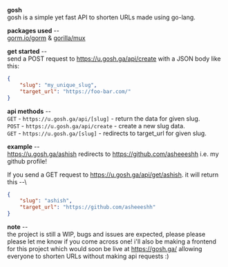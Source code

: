 **gosh**\
gosh is a simple yet fast API to shorten URLs made using go-lang.

**packages used** --\
[gorm.io/gorm](https://gorm.io/) & [gorilla/mux](https://github.com/gorilla/mux/)

**get started** --\
send a POST request to https://u.gosh.ga/api/create with a JSON body like this:

```json
{
    "slug": "my_unique_slug",
    "target_url": "https://foo-bar.com/"
}
```

**api methods** --\
`GET` - `https://u.gosh.ga/api/[slug]` - return the data for given slug.\
`POST` - `https://u.gosh.ga/api/create` - create a new slug data.\
`GET` - `https://u.gosh.ga/[slug]` - redirects to target_url for given slug.

**example** --\
https://u.gosh.ga/ashish redirects to https://github.com/asheeeshh i.e. my github profile!

If you send a GET request to https://u.gosh.ga/api/get/ashish. it will return this --\

```json
{
    "slug": "ashish",
    "target_url": "https://github.com/asheeeshh"
}
```

**note** --\
the project is still a WIP, bugs and issues are expected, please please please let me know if you come across one! i'll also be making a frontend for this project which would soon be live at https://gosh.ga/ allowing everyone to shorten URLs without making api requests :)
